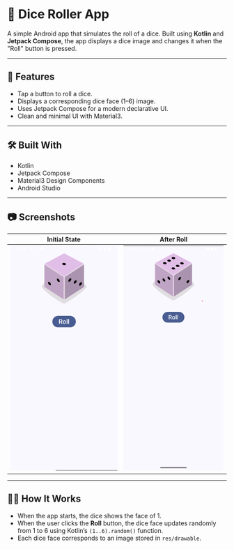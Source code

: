 # 🎲 Dice Roller App

A simple Android app that simulates the roll of a dice. Built using **Kotlin** and **Jetpack Compose**, the app displays a dice image and changes it when the "Roll" button is pressed.

---

## 📱 Features

- Tap a button to roll a dice.
- Displays a corresponding dice face (1–6) image.
- Uses Jetpack Compose for a modern declarative UI.
- Clean and minimal UI with Material3.

---

## 🛠️ Built With

- Kotlin
- Jetpack Compose
- Material3 Design Components
- Android Studio

---

## 📷 Screenshots

| Initial State | After Roll |
|---------------|------------|
| ![dice_1](src/main/res/drawable/startImage.png) | ![dice_5](src/main/res/drawable/endImage.png) |


---

## 🧑‍💻 How It Works

- When the app starts, the dice shows the face of 1.
- When the user clicks the **Roll** button, the dice face updates randomly from 1 to 6 using Kotlin’s `(1..6).random()` function.
- Each dice face corresponds to an image stored in `res/drawable`.



